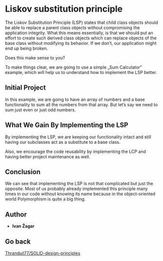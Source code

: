 # Liskov substitution principle

The Liskov Substitution Principle (LSP) states that child class objects should be able to replace a parent class objects without compromising the application integrity. What this means essentially, is that we should put an effort to create such derived class objects which can replace objects of the base class without modifying its behavior. If we don’t, our application might end up being broken.

Does this make sense to you?

To make things clear, we are going to use a simple „Sum Calculator“ example, which will help us to understand how to implement the LSP better.

## Initial Project

In this example, we are going to have an array of numbers and a base functionality to sum all the numbers from that array. But let’s say we need to sum just even or just odd numbers.

## What We Gain By Implementing the LSP

By implementing the LSP, we are keeping our functionality intact and still having our subclasses act as a substitute to a base class.

Also, we encourage the code reusability by implementing the LCP and having better project maintenance as well.

## Conclusion

We can see that implementing the LSP is not that complicated but just the opposite. Most of us probably already implemented this principle many times in our code without knowing its name because in the object-oriented world Polymorphism is quite a big thing.

## Author

* **Ivan Žagar** 

## Go back
[Thranduil77/SOLID-design-principles](https://github.com/Thranduil77/SOLID-design-principles)
